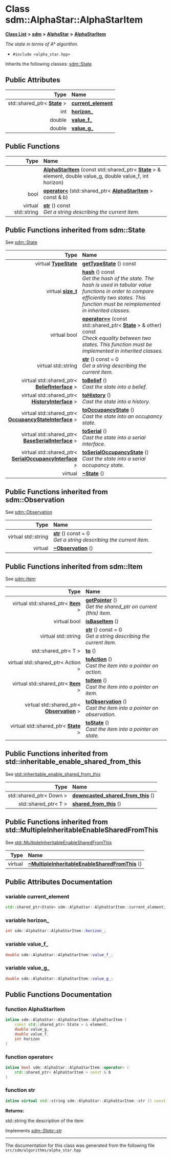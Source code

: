 
# Class sdm::AlphaStar::AlphaStarItem

<link rel="stylesheet" href="https://cdnjs.cloudflare.com/ajax/libs/KaTeX/0.5.1/katex.min.css">
<link rel="stylesheet" href="https://cdn.jsdelivr.net/github-markdown-css/2.2.1/github-markdown.css"/>



[**Class List**](annotated.md) **>** [**sdm**](namespacesdm.md) **>** [**AlphaStar**](classsdm_1_1AlphaStar.md) **>** [**AlphaStarItem**](classsdm_1_1AlphaStar_1_1AlphaStarItem.md)



_The state in terms of A\* algorithm._ 

* `#include <alpha_star.hpp>`



Inherits the following classes: [sdm::State](classsdm_1_1State.md)




















## Public Attributes

| Type | Name |
| ---: | :--- |
|  std::shared\_ptr&lt; [**State**](classsdm_1_1State.md) &gt; | [**current\_element**](classsdm_1_1AlphaStar_1_1AlphaStarItem.md#variable-current-element)  <br> |
|  int | [**horizon\_**](classsdm_1_1AlphaStar_1_1AlphaStarItem.md#variable-horizon-)  <br> |
|  double | [**value\_f\_**](classsdm_1_1AlphaStar_1_1AlphaStarItem.md#variable-value-f-)  <br> |
|  double | [**value\_g\_**](classsdm_1_1AlphaStar_1_1AlphaStarItem.md#variable-value-g-)  <br> |












## Public Functions

| Type | Name |
| ---: | :--- |
|   | [**AlphaStarItem**](classsdm_1_1AlphaStar_1_1AlphaStarItem.md#function-alphastaritem) (const std::shared\_ptr&lt; [**State**](classsdm_1_1State.md) &gt; & element, double value\_g, double value\_f, int horizon) <br> |
|  bool | [**operator&lt;**](classsdm_1_1AlphaStar_1_1AlphaStarItem.md#function-operator) (std::shared\_ptr&lt; [**AlphaStarItem**](classsdm_1_1AlphaStar_1_1AlphaStarItem.md) &gt; const & b) <br> |
| virtual std::string | [**str**](classsdm_1_1AlphaStar_1_1AlphaStarItem.md#function-str) () const<br>_Get a string describing the current item._  |

## Public Functions inherited from sdm::State

See [sdm::State](classsdm_1_1State.md)

| Type | Name |
| ---: | :--- |
| virtual [**TypeState**](namespacesdm.md#enum-typestate) | [**getTypeState**](classsdm_1_1State.md#function-gettypestate) () const<br> |
| virtual [**size\_t**](namespacesdm.md#typedef-size-t) | [**hash**](classsdm_1_1State.md#function-hash) () const<br>_Get the hash of the state. The hash is used in tabular value functions in order to compare efficiently two states. This function must be reimplemented in inherited classes._  |
| virtual bool | [**operator==**](classsdm_1_1State.md#function-operator) (const std::shared\_ptr&lt; [**State**](classsdm_1_1State.md) &gt; & other) const<br>_Check equality between two states. This function must be implemented in inherited classes._  |
| virtual std::string | [**str**](classsdm_1_1State.md#function-str) () const = 0<br>_Get a string describing the current item._  |
| virtual std::shared\_ptr&lt; [**BeliefInterface**](classsdm_1_1BeliefInterface.md) &gt; | [**toBelief**](classsdm_1_1State.md#function-tobelief) () <br>_Cast the state into a belief._  |
| virtual std::shared\_ptr&lt; [**HistoryInterface**](classsdm_1_1HistoryInterface.md) &gt; | [**toHistory**](classsdm_1_1State.md#function-tohistory) () <br>_Cast the state into a history._  |
| virtual std::shared\_ptr&lt; [**OccupancyStateInterface**](classsdm_1_1OccupancyStateInterface.md) &gt; | [**toOccupancyState**](classsdm_1_1State.md#function-tooccupancystate) () <br>_Cast the state into an occupancy state._  |
| virtual std::shared\_ptr&lt; [**BaseSerialInterface**](classsdm_1_1BaseSerialInterface.md) &gt; | [**toSerial**](classsdm_1_1State.md#function-toserial) () <br>_Cast the state into a serial interface._  |
| virtual std::shared\_ptr&lt; [**SerialOccupancyInterface**](classsdm_1_1SerialOccupancyInterface.md) &gt; | [**toSerialOccupancyState**](classsdm_1_1State.md#function-toserialoccupancystate) () <br>_Cast the state into a serial occupancy state._  |
| virtual  | [**~State**](classsdm_1_1State.md#function-state) () <br> |

## Public Functions inherited from sdm::Observation

See [sdm::Observation](classsdm_1_1Observation.md)

| Type | Name |
| ---: | :--- |
| virtual std::string | [**str**](classsdm_1_1Observation.md#function-str) () const = 0<br>_Get a string describing the current item._  |
| virtual  | [**~Observation**](classsdm_1_1Observation.md#function-observation) () <br> |

## Public Functions inherited from sdm::Item

See [sdm::Item](classsdm_1_1Item.md)

| Type | Name |
| ---: | :--- |
| virtual std::shared\_ptr&lt; [**Item**](classsdm_1_1Item.md) &gt; | [**getPointer**](classsdm_1_1Item.md#function-getpointer) () <br>_Get the shared\_ptr on current (this) item._  |
| virtual bool | [**isBaseItem**](classsdm_1_1Item.md#function-isbaseitem) () <br> |
| virtual std::string | [**str**](classsdm_1_1Item.md#function-str) () const = 0<br>_Get a string describing the current item._  |
|  std::shared\_ptr&lt; T &gt; | [**to**](classsdm_1_1Item.md#function-to) () <br> |
| virtual std::shared\_ptr&lt; Action &gt; | [**toAction**](classsdm_1_1Item.md#function-toaction) () <br>_Cast the item into a pointer on action._  |
| virtual std::shared\_ptr&lt; [**Item**](classsdm_1_1Item.md) &gt; | [**toItem**](classsdm_1_1Item.md#function-toitem) () <br>_Cast the item into a pointer on item._  |
| virtual std::shared\_ptr&lt; [**Observation**](classsdm_1_1Observation.md) &gt; | [**toObservation**](classsdm_1_1Item.md#function-toobservation) () <br>_Cast the item into a pointer on observation._  |
| virtual std::shared\_ptr&lt; [**State**](classsdm_1_1State.md) &gt; | [**toState**](classsdm_1_1Item.md#function-tostate) () <br>_Cast the item into a pointer on state._  |

## Public Functions inherited from std::inheritable_enable_shared_from_this

See [std::inheritable\_enable\_shared\_from\_this](classstd_1_1inheritable__enable__shared__from__this.md)

| Type | Name |
| ---: | :--- |
|  std::shared\_ptr&lt; Down &gt; | [**downcasted\_shared\_from\_this**](classstd_1_1inheritable__enable__shared__from__this.md#function-downcasted-shared-from-this) () <br> |
|  std::shared\_ptr&lt; T &gt; | [**shared\_from\_this**](classstd_1_1inheritable__enable__shared__from__this.md#function-shared-from-this) () <br> |

## Public Functions inherited from std::MultipleInheritableEnableSharedFromThis

See [std::MultipleInheritableEnableSharedFromThis](classstd_1_1MultipleInheritableEnableSharedFromThis.md)

| Type | Name |
| ---: | :--- |
| virtual  | [**~MultipleInheritableEnableSharedFromThis**](classstd_1_1MultipleInheritableEnableSharedFromThis.md#function-multipleinheritableenablesharedfromthis) () <br> |











































## Public Attributes Documentation


### variable current\_element 


```cpp
std::shared_ptr<State> sdm::AlphaStar::AlphaStarItem::current_element;
```



### variable horizon\_ 


```cpp
int sdm::AlphaStar::AlphaStarItem::horizon_;
```



### variable value\_f\_ 


```cpp
double sdm::AlphaStar::AlphaStarItem::value_f_;
```



### variable value\_g\_ 


```cpp
double sdm::AlphaStar::AlphaStarItem::value_g_;
```


## Public Functions Documentation


### function AlphaStarItem 


```cpp
inline sdm::AlphaStar::AlphaStarItem::AlphaStarItem (
    const std::shared_ptr< State > & element,
    double value_g,
    double value_f,
    int horizon
) 
```



### function operator&lt; 


```cpp
inline bool sdm::AlphaStar::AlphaStarItem::operator< (
    std::shared_ptr< AlphaStarItem > const & b
) 
```



### function str 


```cpp
inline virtual std::string sdm::AlphaStar::AlphaStarItem::str () const
```




**Returns:**

std::string the description of the item 




        
Implements [*sdm::State::str*](classsdm_1_1State.md#function-str)


------------------------------
The documentation for this class was generated from the following file `src/sdm/algorithms/alpha_star.hpp`
